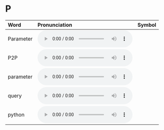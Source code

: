 
# P

| Word  | Pronunciation | Symbol |
| :-- | :-- | :-- |
| Parameter | <audio :src="$withBase('/audio/Parameter.mp3')" controls="controls" controlslist="nodownload"></audio> |  |
| P2P | <audio :src="$withBase('/audio/P2P.mp3')" controls="controls" controlslist="nodownload"></audio> |  |
| parameter | <audio :src="$withBase('/audio/parameter.mp3')" controls="controls" controlslist="nodownload"></audio> |  |
| query | <audio :src="$withBase('/audio/query.mp3')" controls="controls" controlslist="nodownload"></audio> |  |
| python | <audio :src="$withBase('/audio/python.mp3')" controls="controls" controlslist="nodownload"></audio> |  |
